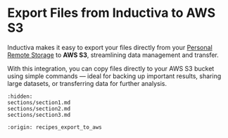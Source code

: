 # Export Files from Inductiva to AWS S3
Inductiva makes it easy to export your files directly from your [Personal Remote Storage](https://inductiva.ai/guides/how-it-works/cloud-storage/cloud-storage#personal-remote-storage) to **AWS S3**, streamlining data management and transfer.

With this integration, you can copy files directly to your AWS S3 bucket using simple commands — ideal for backing up important results, sharing large datasets, or transferring data for further analysis.

```{toctree}
:hidden:
sections/section1.md
sections/section2.md
sections/section3.md
```

```{banner}
:origin: recipes_export_to_aws
```
